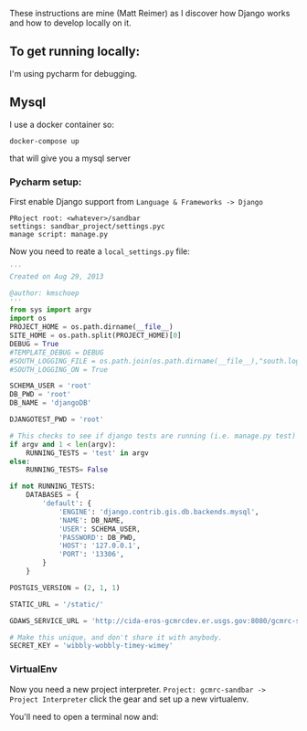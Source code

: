 These instructions are mine (Matt Reimer) as I discover how Django works and how to develop locally on it.

## To get running locally:

I'm using pycharm for debugging. 

## Mysql

I use a docker container so:

```
docker-compose up
```

that will give you a mysql server

### Pycharm setup:

First enable Django support from `Language & Frameworks -> Django`

```
PRoject root: <whatever>/sandbar
settings: sandbar_project/settings.pyc
manage script: manage.py
```

Now you need to reate a `local_settings.py` file:

```Python
'''
Created on Aug 29, 2013

@author: kmschoep
'''
from sys import argv
import os
PROJECT_HOME = os.path.dirname(__file__)
SITE_HOME = os.path.split(PROJECT_HOME)[0]
DEBUG = True
#TEMPLATE_DEBUG = DEBUG
#SOUTH_LOGGING_FILE = os.path.join(os.path.dirname(__file__),"south.log")
#SOUTH_LOGGING_ON = True

SCHEMA_USER = 'root'
DB_PWD = 'root'
DB_NAME = 'djangoDB'

DJANGOTEST_PWD = 'root'

# This checks to see if django tests are running (i.e. manage.py test)
if argv and 1 < len(argv):
    RUNNING_TESTS = 'test' in argv
else:
    RUNNING_TESTS= False

if not RUNNING_TESTS:
    DATABASES = {
        'default': {
            'ENGINE': 'django.contrib.gis.db.backends.mysql',
            'NAME': DB_NAME,
            'USER': SCHEMA_USER,
            'PASSWORD': DB_PWD,
            'HOST': '127.0.0.1',
            'PORT': '13306',
        }
    }

POSTGIS_VERSION = (2, 1, 1)

STATIC_URL = '/static/'

GDAWS_SERVICE_URL = 'http://cida-eros-gcmrcdev.er.usgs.gov:8080/gcmrc-services/'

# Make this unique, and don't share it with anybody.
SECRET_KEY = 'wibbly-wobbly-timey-wimey'
```

### VirtualEnv

Now you need a new project interpreter. `Project: gcmrc-sandbar -> Project Interpreter` click the gear and set up a new virtualenv.

You'll need to open a terminal now and:

```

```

 